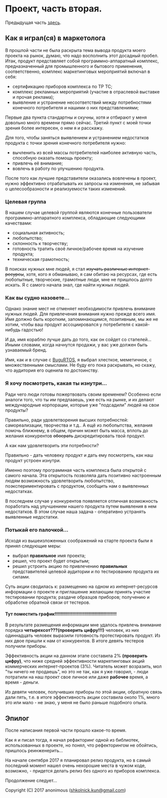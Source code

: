 # Проект, часть вторая.
Предыдущая часть [здесь](../story_1.md).

## Как я играл(ся) в маркетолога
В прошлой части не была раскрыта тема вывода продукта моего проекта на рынок, думаю, что надо восполнить этот досадный пробел.
Итак, продукт представляет собой программно-аппаратный комплекс, предназначенный для промышленного и бытового применения, соответственно, комплекс маркетинговых мероприятий включал в себя:

 * сертификацию приборов комплекса по ТР ТС;
 * комплекс рекламных мероприятий (участие в отраслевой выставке и прочая реклама);
 * выявление и устранение несоответствий между потребностями конечного потребителя и нашими о них представлениями;

Первые два пункта стандартны и скучны, хотя и отбирают у меня довольно много времени прямо сейчас. 
Третий пункт с моей точки зрения более интересен, о нем я и расскажу.

Для того, чтобы заняться выявлением и устранением недостатков продукта с точки зрения конечного потребителя нужно:

  * вычленить из всей массы потребителей наиболее активную часть, способную оказать помощь проекту;
  * привлечь её внимание;
  * вовлечь в работу по улучшению продукта.
  
После того как лучшие представители оказались вовлечены в проект, нужно эффективно отрабатывать их запросы на изменения, не забывая о целесообразности и реализуемости таких изменений.

### Целевая группа
В нашем случае целевой группой являются конечные пользователи программно-аппаратного комплекса, обладающие следующими качествами:

  * социальная активность;
  * любопытство;
  * склонность к творчеству;
  * готовность тратить своё личное/рабочее время на изучение продукта;
  * техническая грамотность;

В поисках нужных мне людей, я стал <del>изучать различные интернет-ресурсы</del>, хотя, кого я обманываю, я сам обитаю на ресурсах, где есть любопытные, творческие, грамотные люди, мне не пришлось долго искать. Я с самого начала знал, где найти нужных людей.

### Как вы судно назовете...
Однако знание мест не отменяет необходимости привлечь внимание нужных людей. 
Для привлечения внимания нужно прежде всего имя. Имя должно быть коротким, запоминающимся, позитивным, мы же не хотим, чтобы ваш продукт ассоциировался у потребителя с какой-нибудь гадостью!

И да, имя кораблю лучше дать до того, как он сойдет со стапелей... Иными словами, когда начнутся продажи, у вас уже должен быть узнаваемый бренд. 

Имя, как и в случае с [BuguRTOS](https://github.com/shkolnick-kun/bugurtos), я выбрал хлесткое, меметичное, с множественными смыслами. Не буду его пока раскрывать, но скажу, что аудитория его оценила по достоинству.

### Я хочу посмотреть, какая ты изнутри...
Ради чего люди готовы пожертвовать своим временем? Особенно если аналоги того, что ты им предлааешь, уже есть на рынке, и их делают международные корпорации, которые уже "подсадили" людей на свои продукты? 

Правильно, ради удовлетворения высших потребностей: самореализации, творчества и т.д.. А ещё из любопытства, желания помочь ближнему, в общем, причин может быть масса, вплоть до желания конкурентов <del>обосрать</del> дискредитировать твой продукт.

А как нам удовлетворить эти потребности?

Правильно - дать человеку продукт и дать ему посмотреть, как наш продукт устроен изнутри.

Именно поэтому программная часть комплекса была открытой с самого начала. 
Эта открытость позволяла дать позитивно настроенным людям возможность удовлетворить любопытство, поэкспериментировать с продуктом, сообщить нам о выявленных недостатках. 

В последнем случае у конкурентов появляется отличная возможность поработать над улучшением нашего продукта путем выявления в нем недостатков. В этом случае наша задача - оперативно устранять выявленные недостатки.

### Потыкай его палочкой...

Исходя из вышеизложенных соображений на старте проекта были я принял следующие меры:
 * выбрал **правильное** имя проекта;
 * решил, что проект будет открытым;
 * решил устроить акцию по привлечению **правильных** представителей целевой аудитории и по тестированию продукта их силами.
 
 Суть акции сводилась к: размещению на одном из интернет-ресурсов информации о проекте и приглашение желающим принять участие тестировании продукта; раздаче образцов приборов; получению и обработке обратной связи от тестеров.

#### Тут поместить график!!!!!!!!!!!!!!!!!!!!!!!!!!!!!!!!!!!!!!!!!!

В результате размещения информации мне удалось привлечь внимание порядка **четырехсот???(проверить цифру!!!)** человек, из них одиннадцать человек выразили готовность протестировать продукт. Из них двое пришли к нам от конкурентов. В итоге девять тестеров получили приборы. 

Эффективность акции на данном этапе составила 2% **(проверить цифру)**, что ниже средней эффективности маркетинговых акций коммерческих интернет-проектов (3%). Читатель может возразить, мол "ты ничего не продаешь", но это не так, как я уже говорил, - люди потратили на наш проект свое личное или даже **рабочее** время, а время - деньги.

Из девяти человек, получивших приборы по этой акции, обратную связь дали пять, т.е. в итоге эффективность акции составила около 1%, много это или мало - не знаю, у меня не было раньше подобного опыта.

## Эпилог
После написания первой части прошло какое-то время. 

Как я и писал тогда, я начал рефакторинг одной из библиотек, использованных в проекте, но понял, что рефекторингом не обойтись, пришлось реинженерить...

На начале сентября 2017 я планировал релиз продукта, но в самый последний момент нашел очень нехорошие места в чужом коде, возможно, - придется делать релиз без одного из приборов комплекса.

Продолжение следует...

Copyright (C) 2017 anonimous (shkolnick.kun@gmail.com)
